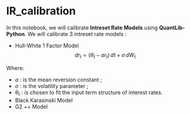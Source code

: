 # IR_calibration

In this notebook, we will calibrate **Intreset Rate Models** using **QuantLib-Python**.
We will calibrate 3 intreset rate models :
- Hull-White 1 Factor Model
$$ dr_t = (\theta_t - a r_t) \, dt + \sigma \, dW_t $$

Where:
- $a$ \: is the mean reversion constant ;
- $\sigma$ \: is the volatility parameter ;
- $\theta_t$ \: is chosen to fit the input term structure of interest rates.
- Black Karasinski Model
- G2 ++ Model
